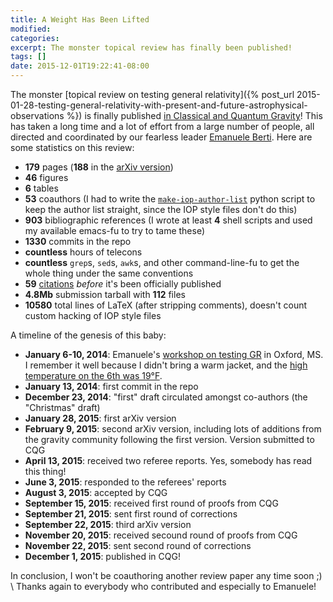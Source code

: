 ```yaml
---
title: A Weight Has Been Lifted
modified:
categories: 
excerpt: The monster topical review has finally been published!
tags: []
date: 2015-12-01T19:22:41-08:00
---
```


The monster [topical review on testing general relativity]({% post_url 2015-01-28-testing-general-relativity-with-present-and-future-astrophysical-observations %}) is finally published
[in Classical and Quantum Gravity](http://iopscience.iop.org/article/10.1088/0264-9381/32/24/243001)!
This has taken a long time and a lot of effort from a large number of
people, all directed and coordinated by our fearless leader
[Emanuele Berti](http://www.phy.olemiss.edu/~berti/).  Here are some
statistics on this review:

* **179** pages (**188** in the [arXiv version](http://arxiv.org/abs/1501.07274))
* **46** figures
* **6** tables
* **53** coauthors (I had to write the
  [`make-iop-author-list`](https://github.com/duetosymmetry/make-iop-author-list)
  python script to keep the author list straight, since the IOP
  style files don't do this)
* **903** bibliographic references (I wrote at least **4** shell
  scripts and used my available emacs-fu to try to tame these)
* **1330** commits in the repo
* **countless** hours of telecons
* **countless** `grep`s, `sed`s, `awk`s, and other command-line-fu to
  get the whole thing under the same conventions
* **59** [citations](http://inspirehep.net/search?ln=en&p=refersto%3Arecid%3A1341964)
  *before* it's been officially published
* **4.8Mb** submission tarball with **112** files
* **10580** total lines of LaTeX (after stripping comments), doesn't
  count custom hacking of IOP style files


A timeline of the genesis of this baby:

* **January 6-10, 2014**: Emanuele's
  [workshop on testing GR](http://www.phy.olemiss.edu/TestGR2014/) in
  Oxford, MS.  I remember it well because I didn't bring a warm
  jacket, and the
  [high temperature on the 6th was 19°F](http://www.wunderground.com/history/airport/KUOX/2014/1/6/DailyHistory.html?req_city=Oxford&req_state=MS&req_statename=Mississippi&reqdb.zip=38655&reqdb.magic=1&reqdb.wmo=99999).
* **January 13, 2014**: first commit in the repo
* **December 23, 2014**: "first" draft circulated amongst co-authors
  (the "Christmas" draft)
* **January 28, 2015**: first arXiv version
* **February 9, 2015**: second arXiv version, including lots of
  additions from the gravity community following the first version.
  Version submitted to CQG
* **April 13, 2015**: received two referee reports. Yes, somebody has
  read this thing!
* **June 3, 2015**: responded to the referees' reports
* **August 3, 2015**: accepted by CQG
* **September 15, 2015**: received first round of proofs from CQG
* **September 21, 2015**: sent first round of corrections
* **September 22, 2015**: third arXiv version
* **November 20, 2015**: received secound round of proofs from CQG
* **November 22, 2015**: sent second round of corrections
* **December 1, 2015**: published in CQG!

In conclusion, I won't be coauthoring another review paper any time
soon ;) \\
Thanks again to everybody who contributed and especially to Emanuele!
